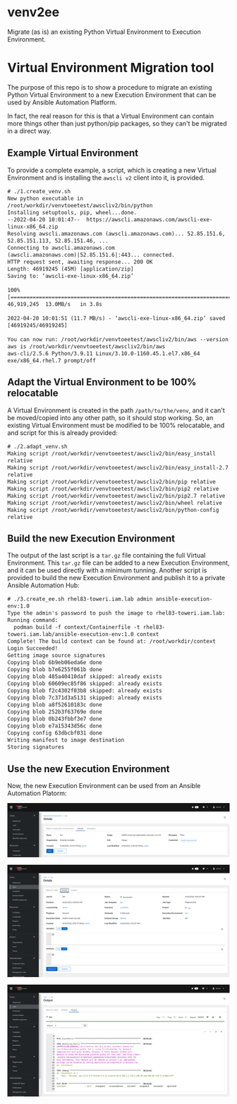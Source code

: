 # venv2ee
Migrate (as is) an existing Python Virtual Environment to Execution Environment.

# Virtual Environment Migration tool
The purpose of this repo is to show a procedure to migrate an existing Python Virtual Environment to a new Execution Environment that can be used by Ansible Automation Platform.

In fact, the real reason for this is that a Virtual Environment can contain more things other than just python/pip packages, so they can't be migrated in a direct way.

## Example Virtual Environment
To provide a complete example, a script, which is creating a new Virtual Environment and is installing the `awscli v2` client into it, is provided.

```
# ./1.create_venv.sh 
New python executable in /root/workdir/venvtoeetest/awscliv2/bin/python
Installing setuptools, pip, wheel...done.
--2022-04-20 10:01:47--  https://awscli.amazonaws.com/awscli-exe-linux-x86_64.zip
Resolving awscli.amazonaws.com (awscli.amazonaws.com)... 52.85.151.6, 52.85.151.113, 52.85.151.46, ...
Connecting to awscli.amazonaws.com (awscli.amazonaws.com)|52.85.151.6|:443... connected.
HTTP request sent, awaiting response... 200 OK
Length: 46919245 (45M) [application/zip]
Saving to: ‘awscli-exe-linux-x86_64.zip’

100%[====================================================================================================================================================================================================>] 46,919,245  13.0MB/s   in 3.8s   

2022-04-20 10:01:51 (11.7 MB/s) - ‘awscli-exe-linux-x86_64.zip’ saved [46919245/46919245]

You can now run: /root/workdir/venvtoeetest/awscliv2/bin/aws --version
aws is /root/workdir/venvtoeetest/awscliv2/bin/aws
aws-cli/2.5.6 Python/3.9.11 Linux/3.10.0-1160.45.1.el7.x86_64 exe/x86_64.rhel.7 prompt/off
```

## Adapt the Virtual Environment to be 100% relocatable
A Virtual Environment is created in the path `/path/to/the/venv`, and it can't be moved/copied into any other path, so it should stop working. So, an existing Virtual Environment must be modified to be 100% relocatable, and and script for this is already provided:

```
# ./2.adapt_venv.sh
Making script /root/workdir/venvtoeetest/awscliv2/bin/easy_install relative
Making script /root/workdir/venvtoeetest/awscliv2/bin/easy_install-2.7 relative
Making script /root/workdir/venvtoeetest/awscliv2/bin/pip relative
Making script /root/workdir/venvtoeetest/awscliv2/bin/pip2 relative
Making script /root/workdir/venvtoeetest/awscliv2/bin/pip2.7 relative
Making script /root/workdir/venvtoeetest/awscliv2/bin/wheel relative
Making script /root/workdir/venvtoeetest/awscliv2/bin/python-config relative
```

## Build the new Execution Environment
The output of the last script is a `tar.gz` file containing the full Virtual Environment. This `tar.gz` file can be added to a new Execution Environment, and it can be used directly with a minimum tunning. Another script is provided to build the new Execution Environment and publish it to a private Ansible Automation Hub:

```
# ./3.create_ee.sh rhel83-toweri.iam.lab admin ansible-execution-env:1.0
Type the admin's password to push the image to rhel83-toweri.iam.lab: Running command:
  podman build -f context/Containerfile -t rhel83-toweri.iam.lab/ansible-execution-env:1.0 context
Complete! The build context can be found at: /root/workdir/context
Login Succeeded!
Getting image source signatures
Copying blob 6b9eb06eda6e done  
Copying blob b7e6255f061b done  
Copying blob 485a40410daf skipped: already exists  
Copying blob 60609ec85f86 skipped: already exists  
Copying blob f2c4302f03b8 skipped: already exists  
Copying blob 7c371d3a5131 skipped: already exists  
Copying blob a8f52610183c done  
Copying blob 252b3f63769e done  
Copying blob 0b243fbbf3e7 done  
Copying blob e7a15343d56c done  
Copying config 63dbcbf031 done  
Writing manifest to image destination
Storing signatures
```

## Use the new Execution Environment
Now, the new Execution Environment can be used from an Ansible Automation Platorm:

![AAP Execution Environment](https://github.com/automation-ansible-collections/venv2ee/blob/main/pictures/AAP_EE.png?raw=true)

![AAP Execution Environment](https://github.com/automation-ansible-collections/venv2ee/blob/main/pictures/AAP_JobDetails.png?raw=true)

![AAP Execution Environment](https://github.com/automation-ansible-collections/venv2ee/blob/main/pictures/AAP_JobOutput.png?raw=true)

